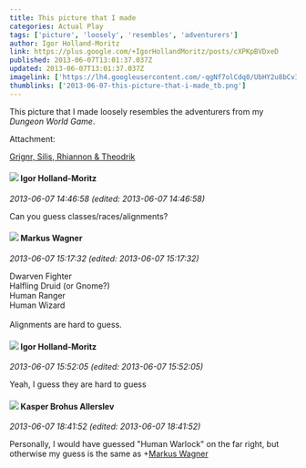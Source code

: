 ```yaml
---
title: This picture that I made
categories: Actual Play
tags: ['picture', 'loosely', 'resembles', 'adventurers']
author: Igor Holland-Moritz
link: https://plus.google.com/+IgorHollandMoritz/posts/cXPKpBVDxeD
published: 2013-06-07T13:01:37.037Z
updated: 2013-06-07T13:01:37.037Z
imagelink: ['https://lh4.googleusercontent.com/-qgNf7olCdq0/UbHY2u8bCvI/AAAAAAAAJrM/48wRIVVfTuk/s0-d/DW_Adventurers_Hronn-Ilkur.jpg']
thumblinks: ['2013-06-07-this-picture-that-i-made_tb.png']
---
```


This picture that I made loosely resembles the adventurers from my <i>Dungeon World Game</i>.


Attachment:

<a href='https://plus.google.com/photos/114504989881029470138/albums/5886724621651031857/5886724622775945970?authkey=CJvYiKSBtb7H4AE&sqi=100084733231320276299&sqsi=dfedbd2a-c81f-40f0-807f-26872655371a'>Grignr, Silis, Rhiannon & Theodrik</a>


<div id='comment z135hjm4gomvcngio04cgpwq5orsub0oclk0k'>
  <h4><img src='{{site.baseurl}}//images/avatars/114504989881029470138_photo.jpg'> Igor Holland-Moritz</h4>
      <p><cite>2013-06-07 14:46:58 (edited: 2013-06-07 14:46:58)</cite></p>
        <p>Can you guess classes/races/alignments?</p>
</div>
        

<div id='comment z135hjm4gomvcngio04cgpwq5orsub0oclk0k'>
  <h4><img src='{{site.baseurl}}//images/avatars/117649659517101148286_photo.jpg'> Markus Wagner</h4>
      <p><cite>2013-06-07 15:17:32 (edited: 2013-06-07 15:17:32)</cite></p>
        <p>Dwarven Fighter<br />Halfling Druid (or Gnome?)<br />Human Ranger<br />Human Wizard<br /><br />Alignments are hard to guess.</p>
</div>
        

<div id='comment z135hjm4gomvcngio04cgpwq5orsub0oclk0k'>
  <h4><img src='{{site.baseurl}}//images/avatars/114504989881029470138_photo.jpg'> Igor Holland-Moritz</h4>
      <p><cite>2013-06-07 15:52:05 (edited: 2013-06-07 15:52:05)</cite></p>
        <p>Yeah, I guess they are hard to guess</p>
</div>
        

<div id='comment z135hjm4gomvcngio04cgpwq5orsub0oclk0k'>
  <h4><img src='{{site.baseurl}}//images/avatars/110937611143261107555_photo.jpg'> Kasper Brohus Allerslev</h4>
      <p><cite>2013-06-07 18:41:52 (edited: 2013-06-07 18:41:52)</cite></p>
        <p>Personally, I would have guessed &quot;Human Warlock&quot; on the far right, but otherwise my guess is the same as <span class="proflinkWrapper"><span class="proflinkPrefix">+</span><a class="proflink" href="https://plus.google.com/117649659517101148286" oid="117649659517101148286">Markus Wagner</a></span></p>
</div>
        